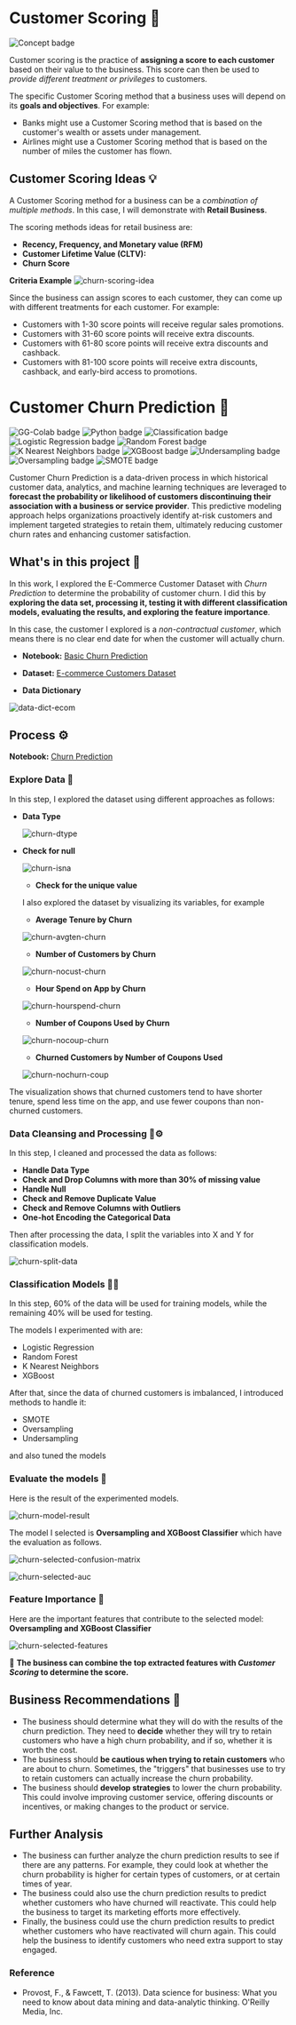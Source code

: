 # Customer Scoring 🔎
![Concept badge](https://img.shields.io/badge/-Concept-blue.svg) 

Customer scoring is the practice of **assigning a score to each customer** based on their value to the business. This score can then be used to *provide different treatment or privileges* to customers.

The specific Customer Scoring method that a business uses will depend on its **goals and objectives**. For example:

* Banks might use a Customer Scoring method that is based on the customer's wealth or assets under management.
* Airlines might use a Customer Scoring method that is based on the number of miles the customer has flown.

## Customer Scoring Ideas 💡

A Customer Scoring method for a business can be a *combination of multiple methods*. In this case, I will demonstrate with **Retail Business**.  

The scoring methods ideas for retail business are: 

* **Recency, Frequency, and Monetary value (RFM)**
* **Customer Lifetime Value (CLTV):**
* **Churn Score**

**Criteria Example** 
  ![churn-scoring-idea](./churn-scoring-idea.png)

Since the business can assign scores to each customer, they can come up with different treatments for each customer. For example:

* Customers with 1-30 score points will receive regular sales promotions.
* Customers with 31-60 score points will receive extra discounts.
* Customers with 61-80 score points will receive extra discounts and cashback.
* Customers with 81-100 score points will receive extra discounts, cashback, and early-bird access to promotions. 



# Customer Churn Prediction 🔎
![GG-Colab badge](https://img.shields.io/badge/-Google--Colab-blue.svg) ![Python badge](https://img.shields.io/badge/-Python-green.svg) ![Classification badge](https://img.shields.io/badge/-Classification-orange.svg) ![Logistic Regression badge](https://img.shields.io/badge/-Logistic--Regression-orange.svg) ![Random Forest badge](https://img.shields.io/badge/-Random--Forest-orange.svg) ![K Nearest Neighbors badge](https://img.shields.io/badge/-K--Nearest--Neighbors-orange.svg) ![XGBoost badge](https://img.shields.io/badge/-XGBoost-orange.svg) 
![Undersampling badge](https://img.shields.io/badge/-Undersampling-orange.svg) ![Oversampling badge](https://img.shields.io/badge/-Oversampling-orange.svg) ![SMOTE badge](https://img.shields.io/badge/-SMOTE-orange.svg)

Customer Churn Prediction is a data-driven process in which historical customer data, analytics, and machine learning techniques are leveraged to **forecast the probability or likelihood of customers discontinuing their association with a business or service provider**. This predictive modeling approach helps organizations proactively identify at-risk customers and implement targeted strategies to retain them, ultimately reducing customer churn rates and enhancing customer satisfaction.


## What's in this project 💼
In this work, I explored the E-Commerce Customer Dataset with *Churn Prediction* to determine the probability of customer churn. I did this by **exploring the data set, processing it, testing it with different classification models, evaluating the results, and exploring the feature importance**.

In this case, the customer I explored is a *non-contractual customer*, which means there is no clear end date for when the customer will actually churn.

* **Notebook:** [Basic Churn Prediction](https://github.com/Wkan19/MADT8101-Customer-Analytics/blob/main/Customer%20Scoring%20and%20Basic%20Churn%20Prediction/GitHub_Churn_Prediction.ipynb)

* **Dataset:** [E-commerce Customers Dataset](https://github.com/Wkan19/MADT8101-Customer-Analytics/blob/main/Customer%20Scoring%20and%20Basic%20Churn%20Prediction/EcommerceCust.csv)

* **Data Dictionary**

 ![data-dict-ecom](./data-dict-ecom.png)


## Process ⚙️
**Notebook:** [Churn Prediction](https://github.com/Wkan19/MADT8101-Customer-Analytics/blob/main/Customer%20Scoring%20and%20Basic%20Churn%20Prediction/GitHub_Churn_Prediction.ipynb)

### Explore Data 🔦

In this step, I explored the dataset using different approaches as follows: 

* **Data Type**
  
   ![churn-dtype](./churn-dtype.png)

* **Check for null**

   ![churn-isna](./churn-isna.png)

  * **Check for the unique value**

  I also explored the dataset by visualizing its variables, for example

  * **Average Tenure by Churn**
 
   ![churn-avgten-churn](./churn-avgten-churn.png)

  * **Number of Customers by Churn**

   ![churn-nocust-churn](./churn-nocust-churn.png)

  * **Hour Spend on App by Churn**
 
  ![churn-hourspend-churn](./churn-hourspend-churn.png)

  * **Number of Coupons Used by Churn**
  
  ![churn-nocoup-churn](./churn-nocoup-churn.png)

  * **Churned Customers by Number of Coupons Used**
 
  ![churn-nochurn-coup](./churn-nochurn-coup.png)
  
    
The visualization shows that churned customers tend to have shorter tenure, spend less time on the app, and use fewer coupons than non-churned customers.

### Data Cleansing and Processing 🧹⚙️

In this step, I cleaned and processed the data as follows: 

* **Handle Data Type**
* **Check and Drop Columns with more than 30% of missing value**
* **Handle Null**
* **Check and Remove Duplicate Value**
* **Check and Remove Columns with Outliers**
* **One-hot Encoding the Categorical Data**

Then after processing the data, I split the variables into X and Y for classification models. 

  ![churn-split-data](./churn-split-data.png)


### Classification Models 🧩🔧

In this step, 60% of the data will be used for training models, while the remaining 40% will be used for testing. 

The models I experimented with are: 

* Logistic Regression
* Random Forest
* K Nearest Neighbors
* XGBoost

After that, since the data of churned customers is imbalanced, I introduced methods to handle it: 

* SMOTE
* Oversampling
* Undersampling

and also tuned the models 

### Evaluate the models 🎯

Here is the result of the experimented models.

  ![churn-model-result](./churn-model-result.png)

The model I selected is  **Oversampling and XGBoost Classifier** which have the evaluation as follows. 

 ![churn-selected-confusion-matrix](./churn-selected-confusion-matrix.png)

  ![churn-selected-auc](./churn-selected-auc.png)


### Feature Importance 🏅

Here are the important features that contribute to the selected model:  **Oversampling and XGBoost Classifier** 

 ![churn-selected-features](./churn-selected-features.png)
 

📌 **The business can combine the top extracted features with *Customer Scoring* to determine the score.**

 
## Business Recommendations 🌟

* The business should determine what they will do with the results of the churn prediction. They need to **decide** whether they will try to retain customers who have a high churn probability, and if so, whether it is worth the cost.
* The business should **be cautious when trying to retain customers** who are about to churn. Sometimes, the "triggers" that businesses use to try to retain customers can actually increase the churn probability.
* The business should **develop strategies** to lower the churn probability. This could involve improving customer service, offering discounts or incentives, or making changes to the product or service.

## Further Analysis

* The business can further analyze the churn prediction results to see if there are any patterns. For example, they could look at whether the churn probability is higher for certain types of customers, or at certain times of year.
* The business could also use the churn prediction results to predict whether customers who have churned will reactivate. This could help the business to target its marketing efforts more effectively.
* Finally, the business could use the churn prediction results to predict whether customers who have reactivated will churn again. This could help the business to identify customers who need extra support to stay engaged.

### Reference
* Provost, F., & Fawcett, T. (2013). Data science for business: What you need to know about data mining and data-analytic thinking. O'Reilly Media, Inc.

